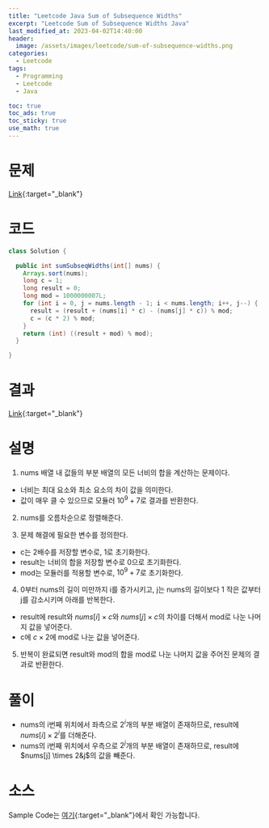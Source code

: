 ```yaml
---
title: "Leetcode Java Sum of Subsequence Widths"
excerpt: "Leetcode Sum of Subsequence Widths Java"
last_modified_at: 2023-04-02T14:40:00
header:
  image: /assets/images/leetcode/sum-of-subsequence-widths.png
categories:
  - Leetcode
tags:
  - Programming
  - Leetcode
  - Java

toc: true
toc_ads: true
toc_sticky: true
use_math: true
---
```

# 문제
[Link](https://leetcode.com/problems/sum-of-subsequence-widths){:target="_blank"}

# 코드
```java
class Solution {

  public int sumSubseqWidths(int[] nums) {
    Arrays.sort(nums);
    long c = 1;
    long result = 0;
    long mod = 1000000007L;
    for (int i = 0, j = nums.length - 1; i < nums.length; i++, j--) {
      result = (result + (nums[i] * c) - (nums[j] * c)) % mod;
      c = (c * 2) % mod;
    }
    return (int) ((result + mod) % mod);
  }

}
```

# 결과
[Link](https://leetcode.com/problems/sum-of-subsequence-widths/submissions/926405251/){:target="_blank"}

# 설명
1. nums 배열 내 값들의 부분 배열의 모든 너비의 합을 계산하는 문제이다.
- 너비는 최대 요소와 최소 요소의 차이 값을 의미한다.
- 값이 매우 클 수 있으므로 모듈러 $10^9 +7$로 결과를 반환한다.

2. nums를 오름차순으로 정렬해준다.

3. 문제 해결에 필요한 변수를 정의한다.
- c는 2배수를 저장할 변수로, 1로 초기화한다.
- result는 너비의 합을 저장할 변수로 0으로 초기화한다.
- mod는 모듈러를 적용할 변수로, $10^9 +7$로 초기화한다.

4. 0부터 nums의 길이 미만까지 i를 증가시키고, j는 nums의 길이보다 1 작은 값부터 j를 감소시키며 아래를 반복한다.
- result에 result와 $nums[i] \times c$와 $nums[j] \times c$의 차이를 더해서 mod로 나눈 나머지 값을 넣어준다.
- c에 $c \times 2$에 mod로 나눈 값을 넣어준다.

5. 반복이 완료되면 result와 mod의 합을 mod로 나눈 나머지 값을 주어진 문제의 결과로 반환한다.

# 풀이
- nums의 i번째 위치에서 좌측으로 $2^i$개의 부분 배열이 존재하므로, result에 $nums[i] \times 2^i$를 더해준다.
- nums의 i번째 위치에서 우측으로 $2^j$개의 부분 배열이 존재하므로, result에 $nums[j] \times 2&j$의 값을 빼준다.

# 소스
Sample Code는 [여기](https://github.com/GracefulSoul/leetcode/blob/master/src/main/java/gracefulsoul/problems/SumOfSubsequenceWidths.java){:target="_blank"}에서 확인 가능합니다.